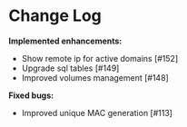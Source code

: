 # Change Log


**Implemented enhancements:**

- Show remote ip for active domains [\#152]
- Upgrade sql tables [\#149]
- Improved volumes management [\#148]

**Fixed bugs:**

- Improved unique MAC generation [\#113]
